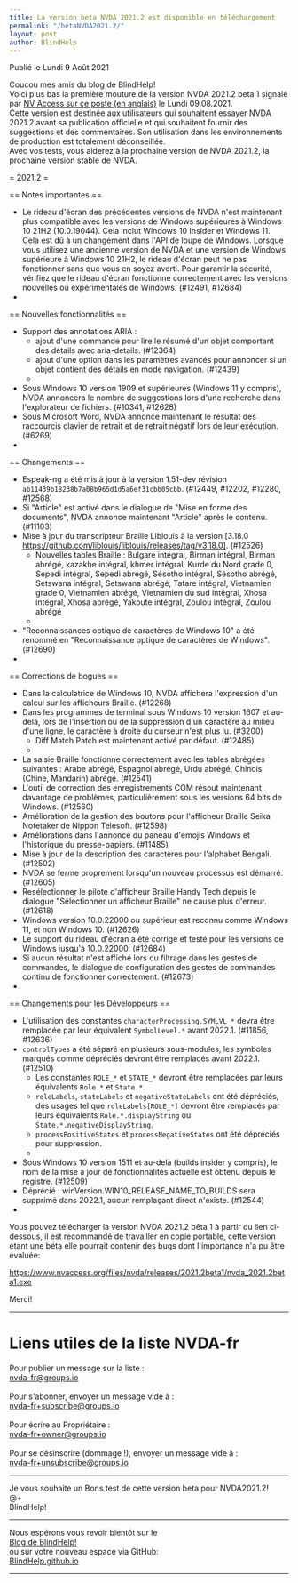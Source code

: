 ```yaml
---
title: La version beta NVDA 2021.2 est disponible en téléchargement
permalink: "/betaNVDA2021.2/"
layout: post
author: BlindHelp
---
```


<footer>Publié le Lundi 9 Août 2021</footer>


Coucou mes amis du blog de BlindHelp!    
Voici plus bas la première   mouture de la version NVDA 2021.2 beta 1 signalé par  [NV Access sur ce poste (en anglais)](https://www.nvaccess.org/post/nvda-2021-2BETA1/) le Lundi 09.08.2021.    
Cette version est destinée aux utilisateurs qui souhaitent essayer NVDA 2021.2 avant sa publication officielle et qui souhaitent fournir des suggestions et des commentaires. Son utilisation dans les environnements de production est totalement déconseillée.         
Avec vos tests, vous aiderez à la prochaine version de NVDA 2021.2, la prochaine version stable de NVDA.        

= 2021.2 =

== Notes importantes ==
- Le rideau d'écran des précédentes versions de NVDA n'est maintenant plus compatible avec les versions de Windows supérieures à Windows 10 21H2 (10.0.19044).
Cela inclut Windows 10 Insider et Windows 11.
Cela est dû à un changement dans l'API de loupe de Windows.
Lorsque vous utilisez une ancienne version de NVDA et une version de Windows supérieure à Windows 10 21H2, le rideau d'écran peut ne pas fonctionner sans que vous en soyez averti.
Pour garantir la sécurité, vérifiez que le rideau d'écran fonctionne correctement avec les versions nouvelles ou expérimentales de Windows.
(#12491, #12684)
-


== Nouvelles fonctionnalités ==
- Support des annotations ARIA :
  - ajout d'une commande pour lire le résumé d'un objet comportant des détails avec aria-details. (#12364)
  - ajout d'une option dans les paramètres avancés pour annoncer si un objet contient des détails en mode navigation. (#12439) 
  -
- Sous Windows 10 version 1909 et supérieures (Windows 11 y compris), NVDA annoncera le nombre de suggestions lors d'une recherche dans l'explorateur de fichiers. (#10341, #12628)
- Sous Microsoft Word, NVDA annonce maintenant le résultat des raccourcis clavier de retrait et de retrait négatif lors de leur exécution. (#6269)
-


== Changements ==
- Espeak-ng a été mis à jour à la version 1.51-dev révision ``ab11439b18238b7a08b965d1d5a6ef31cbb05cbb``. (#12449, #12202, #12280, #12568)
- Si "Article" est activé dans le dialogue de "Mise en forme des documents", NVDA annonce maintenant "Article" après le contenu. (#11103)
- Mise à jour du transcripteur Braille Liblouis à la version [3.18.0 https://github.com/liblouis/liblouis/releases/tag/v3.18.0]. (#12526)
  - Nouvelles tables Braille : Bulgare intégral, Birman intégral, Birman abrégé, kazakhe intégral, khmer intégral, Kurde du Nord grade 0, Sepedi intégral, Sepedi abrégé, Sésotho intégral, Sésotho abrégé, Setswana intégral, Setswana abrégé, Tatare intégral, Vietnamien grade 0, Vietnamien abrégé, Vietnamien du sud intégral, Xhosa intégral, Xhosa abrégé, Yakoute intégral, Zoulou intégral, Zoulou abrégé
  -
- "Reconnaissances optique de caractères de Windows 10" a été renommé en "Reconnaissance optique de caractères de Windows". (#12690)
-


== Corrections de bogues ==
- Dans la calculatrice de Windows 10, NVDA affichera l'expression d'un calcul sur les afficheurs Braille. (#12268)
- Dans les programmes de terminal sous Windows 10 version 1607 et au-delà, lors de l'insertion ou de la suppression d'un caractère au milieu d'une ligne, le caractère à droite du curseur n'est plus lu. (#3200)
  - Diff Match Patch est maintenant activé par défaut. (#12485)
  -
- La saisie Braille fonctionne correctement avec les tables abrégées suivantes : Arabe abrégé, Espagnol abrégé, Urdu abrégé, Chinois (Chine, Mandarin) abrégé. (#12541)
- L'outil de correction des enregistrements COM résout maintenant davantage de problèmes, particulièrement sous les versions 64 bits de Windows. (#12560)
- Amélioration de la gestion des boutons pour l'afficheur Braille Seika Notetaker de Nippon Telesoft. (#12598)
- Améliorations dans l'annonce du paneau d'emojis Windows et l'historique du presse-papiers. (#11485)
- Mise à jour de la description des caractères pour l'alphabet Bengali. (#12502)
- NVDA se ferme proprement lorsqu'un nouveau processus est démarré. (#12605)
- Resélectionner le pilote d'afficheur Braille Handy Tech depuis le dialogue "Sélectionner un afficheur Braille" ne cause plus d'erreur. (#12618)
- Windows version 10.0.22000 ou supérieur est reconnu comme Windows 11, et non Windows 10. (#12626)
- Le support du rideau d'écran a été corrigé et testé pour les versions de Windows jusqu'à 10.0.22000. (#12684)
- Si aucun résultat n'est affiché lors du filtrage dans les gestes de commandes, le dialogue de configuration des gestes de commandes continu de fonctionner correctement. (#12673)
-


== Changements pour les Développeurs ==
- L'utilisation des constantes ``characterProcessing.SYMLVL_*`` devra être remplacée par leur équivalent ``SymbolLevel.*`` avant 2022.1. (#11856, #12636)
- ``controlTypes`` a été séparé en plusieurs sous-modules, les symboles marqués comme dépréciés devront être remplacés avant 2022.1. (#12510)
  - Les constantes ``ROLE_*`` et ``STATE_*`` devront être remplacées par leurs équivalents ``Role.*`` et ``State.*``.
  - ``roleLabels``, ``stateLabels`` et ``negativeStateLabels`` ont été dépréciés, des usages tel que ``roleLabels[ROLE_*]`` devront être remplacés par leurs équivalents ``Role.*.displayString`` ou ``State.*.negativeDisplayString``.
  - ``processPositiveStates`` et ``processNegativeStates`` ont été dépréciés pour suppression.
  -
- Sous Windows 10 version 1511 et au-delà (builds insider y compris), le nom de la mise à jour de fonctionnalités actuelle est obtenu depuis le registre. (#12509)
- Déprécié : winVersion.WIN10_RELEASE_NAME_TO_BUILDS sera supprimé dans 2022.1, aucun remplaçant direct n'existe. (#12544)
-

Vous pouvez télécharger la version NVDA 2021.2 bêta 1 à partir du  lien ci-dessous, il est recommandé de travailler en copie portable, cette version étant une béta elle pourrait contenir des bugs dont l'importance n'a pu être évaluée:    

<https://www.nvaccess.org/files/nvda/releases/2021.2beta1/nvda_2021.2beta1.exe>

Merci!  

---

# Liens utiles de la liste NVDA-fr #

Pour publier un message sur la liste :    
[nvda-fr@groups.io](mailto:nvda-fr@groups.io)    
<br>
Pour s'abonner, envoyer un message vide à :    
[nvda-fr+subscribe@groups.io](mailto:nvda-fr+subscribe@groups.io)    
<br>
Pour écrire au Propriétaire :    
[nvda-fr+owner@groups.io](mailto:nvda-fr+owner@groups.io)    
<br>
Pour se désinscrire (dommage !), envoyer un message vide à :    
[nvda-fr+unsubscribe@groups.io](mailto:nvda-fr+unsubscribe@groups.io)    

---

Je vous souhaite un Bons test de cette version beta pour NVDA2021.2!    
@+    
BlindHelp!    

---

Nous espérons vous revoir bientôt sur le      
[Blog de BlindHelp!](http://blindhelp.blogspot.fr/)                    
ou sur  votre nouveau espace via GitHub:                     
[BlindHelp.github.io](https://blindhelp.github.io)                    

---